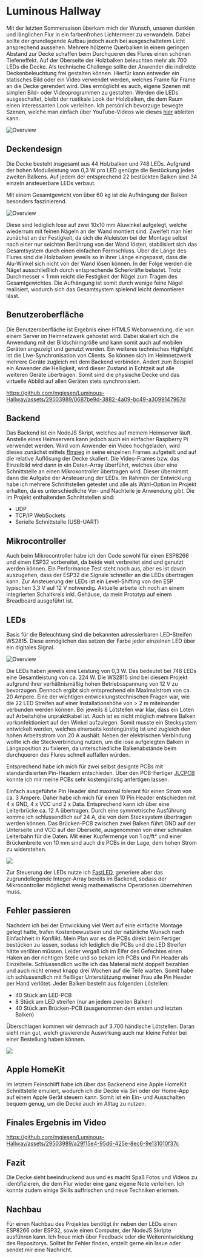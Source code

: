 # Luminous Hallway

Mit der letzten Sommersaison überkam mich der Wunsch, unseren dunklen und länglichen Flur in ein farbenfrohes Lichtermeer zu verwandeln. Dabei sollte der grundlegende Aufbau jedoch auch bei ausgeschaltetem Licht ansprechend aussehen. Mehrere hölzerne Querbalken in einem geringen Abstand zur Decke schaffen beim Durchqueren des Flures einen schönen Tiefeneffekt. Auf der Oberseite der Holzbalken beleuchten mehr als 700 LEDs die Decke. Als technische Challenge sollte der Anwender die indirekte Deckenbeleuchtung frei gestalten können. Hierfür kann entweder ein statisches Bild oder ein Video verwendet werden, welches Frame für Frame an die Decke gerendert wird. Dies ermöglicht es auch, eigene Szenen mit simplen Bild- oder Videoprogrammen zu gestalten. Werden die LEDs ausgeschaltet, bleibt der rustikale Look der Holzbalken, die dem Raum einen interessanten Look verleihen. Ich persönlich bevorzuge bewegte Szenen, welche man einfach über YouTube-Videos wie dieses [hier](https://www.youtube.com/watch?v=XGJ8TnWDTdw) ableiten kann.

![Overview](readme/flur.jpeg)

## Deckendesign

Die Decke besteht insgesamt aus 44 Holzbalken und 748 LEDs. Aufgrund der hohen Modulleistung von 0,3 W pro LED genügte die Bestückung jedes zweiten Balkens. Auf jedem der entsprechend 22 bestückten Balken sind 34 einzeln ansteuerbare LEDs verbaut.

Mit einem Gesamtgewicht von über 60 kg ist die Aufhängung der Balken besonders faszinierend.

![Overview](readme/overview.png)

Diese sind lediglich lose auf zwei 10x10 mm Aluwinkel aufgelegt, welche wiederrum mit feinen Nägeln an der Wand montiert sind. Zweifelt man hier zunächst an der Festigkeit, da sich die Aluleisten bei der Montage selbst nach einer nur seichten Berührung von der Wand lösten, stabilisiert sich das Gesamtsystem durch einen einfachen Formschluss. Über die Länge des Flures sind die Holzbalken jeweils so in ihrer Länge eingepasst, dass die Alu-Winkel sich nicht von der Wand lösen können. In der Folge werden die Nägel ausschließlich durch entsprechende Scherkräfte belastet. Trotz Durchmesser < 1 mm reicht die Festigkeit der Nägel zum Tragen des Gesamtgewichtes. Die Aufhängung ist somit durch wenige feine Nägel realisiert, wodurch sich das Gesamtsystem spielend leicht demontieren lässt.

## Benutzeroberfläche

Die Benutzeroberfläche ist Ergebnis einer HTML5 Webanwendung, die von einem Server im Heimnetzwerk gehostet wird. Dabei skaliert sich die Anwendung mit der Bildschirmgröße und kann somit auch auf mobilen Geräten angezeigt und genutzt werden. Ein weiteres technisches Highlight ist die Live-Synchronisation von Clients. So können sich im Heimnetzwerk mehrere Geräte zugleich mit dem Backend verbinden. Ändert zum Beispiel ein Anwender die Helligkeit, wird dieser Zustand in Echtzeit auf alle weiteren Geräte übertragen. Somit sind die physische Decke und das virtuelle Abbild auf allen Geräten stets synchronisiert.

https://github.com/mgiesen/Luminous-Hallway/assets/29503989/0687be9d-3882-4a09-bc49-a3099147967d

## Backend

Das Backend ist ein NodeJS Skript, welches auf meinem Heimserver läuft. Anstelle eines Heimservers kann jedoch auch ein einfacher Raspberry Pi verwendet werden. Wird vom Anwender ein Video hochgeladen, wird dieses zunächst mittels [ffmpeg](https://ffmpeg.org) in seine einzelnen Frames aufgeteilt und auf die relative Auflösung der Decke skaliert. Die Video-Frames bzw. das Einzelbild wird dann in ein Daten-Array überführt, welches über eine Schnittstelle an einen Mikrokontroller übertragen wird. Dieser übernimmt dann die Aufgabe der Ansteuerung der LEDs. Im Rahmen der Entwicklung habe ich mehrere Schnittstellen getestet und alle als Wahl-Option im Projekt erhalten, da es unterschiedliche Vor- und Nachteile je Anwendung gibt. Die im Projekt enthaltenden Schnittstellen sind:

- UDP
- TCP/IP WebSockets
- Serielle Schnittstelle (USB-UART)

## Mikrocontroller

Auch beim Mikrocontroller habe ich den Code sowohl für einen ESP8266 und einen ESP32 vorbereitet, da beide weit verbreitet sind und genutzt werden können. Ein Performance Test steht noch aus, aber es ist davon auszugehen, dass der ESP32 die Signale schneller an die LEDs übertragen kann. Zur Ansteuerung der LEDs ist ein Level-Shifting von den ESP typischen 3,3 V auf 12 V notwendig. Aktuelle arbeite ich noch an einem integrierten Schaltkreis inkl. Gehäuse, da mein Prototyp auf einem Breadboard ausgeführt ist.

## LEDs

Basis für die Beleuchtung sind die bekannten adressierbaren LED-Streifen WS2815. Diese ermöglichen das setzen der Farbe jeder einzelnen LED über ein digitales Signal.

![Overview](readme/led_addressing.png)

Die LEDs haben jeweils eine Leistung von 0,3 W. Das bedeutet bei 748 LEDs eine Gesamtleistung von ca. 224 W. Die WS2815 sind bei diesem Projekt aufgrund ihrer verhältnismäßig hohen Betriebsspannung von 12 V zu bevorzugen. Dennoch ergibt sich entsprechend ein Maximalstrom von ca. 20 Ampere. Eine der wichtigen entwicklungstechnischen Fragen war, wie die 22 LED Streifen auf einer Installationshöhe von > 2 m miteinander verbunden werden können. Bei jeweils 8 Lötstellen war klar, dass ein Löten auf Arbeitshöhe unpraktikabel ist. Auch ist es nicht möglich mehrere Balken vorkonfektioniert auf den Winkel aufzulegen. Somit musste ein Stecksystem entwickelt werden, welches einerseits kostengünstig ist und zugleich den hohen Arbeitsstrom von 20 A aushält. Neben der elektrischen Verbindung wollte ich die Steckverbindung nutzen, um die lose aufgelegten Balken in Längsposition zu fixieren, da unterschiedliche Balkenabstände beim durchqueren des Flures schnell auffallen würden.

Entsprechend habe ich mich für zwei selbst designte PCBs mit standardisierten Pin-Headern entschieden. Über den PCB-Fertiger [JLCPCB](https://jlcpcb.com) konnte ich mir meine PCBs sehr kostengünstig anfertigen lassen.

Einfach ausgeführte Pin Header sind maximal tolerant für einen Strom von ca. 3 Ampere. Daher habe ich mich für einen 10 Pin Header entschieden mit 4 x GND, 4 x VCC und 2 x Data. Entsprechend kann ich über eine Leiterbrücke ca. 12 A übertragen. Durch eine symmetrische Ausführung komme ich schlussendlich auf 24 A, die von dem Stecksystem übertragen werden können. Das Brücken-PCB zwischen zwei Balken führt GND auf der Unterseite und VCC auf der Oberseite, ausgenommen von einer schmalen Leiterbahn für die Daten. Mit einer Kupfermenge von 1 oz/ft² und einer Brückenbreite von 10 mm sind auch die PCBs in der Lage, dem hohen Strom zu widerstehen.

![](readme/led_connector.png)

Zur Steuerung der LEDs nutze ich [FastLED](https://fastled.io), generiere aber das zugrundeliegende Integer-Array bereits im Backend, sodass der Mikrocontroller möglichst wenig mathematische Operationen übernehmen muss.

## Fehler passieren

Nachdem ich bei der Entwicklung viel Wert auf eine einfache Montage gelegt hatte, trafen Kostenbewustsein und der natürliche Wunsch nach Einfachheit in Konflikt. Mein Plan war es die PCBs direkt beim Fertiger bestücken zu lassen, sodass ich lediglich die PCBs und die LED Streifen hätte verlöten müssen. Leider vergaß ich im Eifer des Gefechtes einen Haken an der richtigen Stelle und so bekam ich PCBs und Pin Header als Einzelteile. Schlussendlich wollte ich das Material nicht doppelt bezahlen und auch nicht erneut knapp drei Wochen auf die Teile warten. Somit habe ich schlussendlich mit fleißiger Unterstützung meiner Frau alle Pin Header per Hand verlötet. Jeder Balken besteht aus folgenden Löstellen:

- 40 Stück am LED-PCB
- 8 Stück am LED streifen (nur an jedem zweiten Balken)
- 40 Stück am Brücken-PCB (ausgenommen dem ersten und letzten Balken)

Überschlagen kommen wir demnach auf 3.700 händische Lötstellen. Daran sieht man gut, welch gravierende Auswirkung auch nur kleine Fehler bei einer Bestellung haben können.

![](readme/pcb_soldering.png)

## Apple HomeKit

Im letztem Feinschliff habe ich über das Backenend eine Apple HomeKit Schnittstelle emuliert, wodurch ich die Decke via Siri oder der Home-App auf einem Apple Gerät steuern kann. Somit ist ein Ein- und Ausschalten bequem genug, um die Decke auch im Alltag zu nutzen.

## Finales Ergebnis im Video

https://github.com/mgiesen/Luminous-Hallway/assets/29503989/a29f15e4-95d6-425e-8ec6-9e131010f37c

## Fazit

Die Decke sieht beeindruckend aus und es macht Spaß Fotos und Videos zu identifizieren, die dem Flur wieder eine ganz eigene Note verleihen. Ich konnte zudem einige Skills auffrischen und neue Techniken erlernen.

## Nachbau

Für einen Nachbau des Projektes benötigt ihr neben den LEDs einen ESP8266 oder ESP32, sowie einen Computer, der NodeJS Skripte ausführen kann. Ich freue mich über Feedback oder die Weiterentwicklung des Repositorys. Solltet Ihr Fehler finden, erstellt gerne ein Issue oder sendet mir eine Nachricht.
